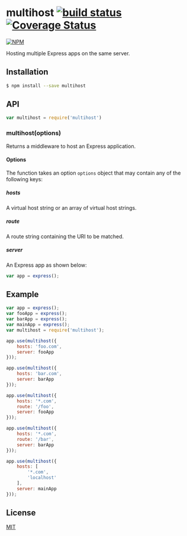 # multihost [![build status](https://travis-ci.org/cheton/multihost.svg?branch=master)](https://travis-ci.org/cheton/multihost) [![Coverage Status](https://coveralls.io/repos/github/cheton/multihost/badge.svg?branch=master)](https://coveralls.io/github/cheton/multihost?branch=master)

[![NPM](https://nodei.co/npm/multihost.png?downloads=true&stars=true)](https://www.npmjs.com/package/multihost)

Hosting multiple Express apps on the same server.

## Installation
```bash
$ npm install --save multihost
```

## API

```js
var multihost = require('multihost')
```

### multihost(options)

Returns a middleware to host an Express application.

#### Options

The function takes an option `options` object that may contain any of the following keys:

##### hosts

A virtual host string or an array of virtual host strings.

##### route

A route string containing the URI to be matched.

##### server

An Express app as shown below:
```js
var app = express();
```

## Example
```js
var app = express();
var fooApp = express();
var barApp = express();
var mainApp = express();
var multihost = require('multihost');

app.use(multihost({
    hosts: 'foo.com',
    server: fooApp
}));

app.use(multihost({
    hosts: 'bar.com',
    server: barApp
}));

app.use(multihost({
    hosts: '*.com',
    route: '/foo',
    server: fooApp
}));

app.use(multihost({
    hosts: '*.com',
    route: '/bar',
    server: barApp
}));

app.use(multihost({
    hosts: [
        '*.com',
        'localhost'
    ],
    server: mainApp
}));
```

## License

[MIT](LICENSE)
